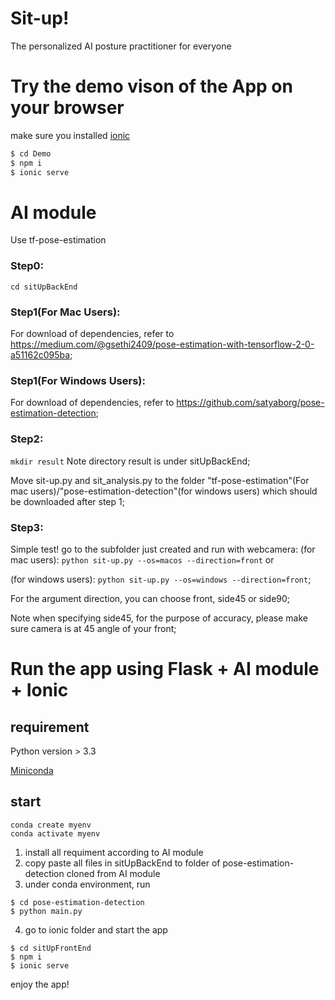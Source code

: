 # Sit-up!
The personalized AI posture practitioner for everyone

# Try the demo vison of the App on your browser
make sure you installed [ionic](https://ionicframework.com/docs/intro/cli)
```bash
$ cd Demo 
$ npm i
$ ionic serve
```

# AI module
Use tf-pose-estimation

### Step0:
```cd sitUpBackEnd```

### Step1(For Mac Users): 
For download of dependencies, refer to https://medium.com/@gsethi2409/pose-estimation-with-tensorflow-2-0-a51162c095ba;

### Step1(For Windows Users):
For download of dependencies, refer to https://github.com/satyaborg/pose-estimation-detection;

### Step2: 
```mkdir result``` Note directory result is under sitUpBackEnd;

Move sit-up.py and sit_analysis.py to the folder "tf-pose-estimation"(For mac users)/"pose-estimation-detection"(for windows users) which should be downloaded after step 1;

### Step3: 
Simple test! go to the subfolder just created and run with webcamera: (for mac users): ```python sit-up.py --os=macos --direction=front``` or 

(for windows users): ```python sit-up.py --os=windows --direction=front```;

For the argument direction, you can choose front, side45 or side90;

Note when specifying side45, for the purpose of accuracy, please make sure camera is at 45 angle of your front;

# Run the app using Flask + AI module + Ionic
## requirement 
Python version > 3.3

[Miniconda](https://docs.conda.io/en/latest/miniconda.html)

## start
```
conda create myenv
conda activate myenv
```
1. install all requiment according to AI module
2. copy paste all files in sitUpBackEnd to folder of pose-estimation-detection cloned from AI module
3. under conda environment, run 
```
$ cd pose-estimation-detection
$ python main.py
```
4. go to ionic folder and start the app
```
$ cd sitUpFrontEnd
$ npm i
$ ionic serve
```
enjoy the app!

